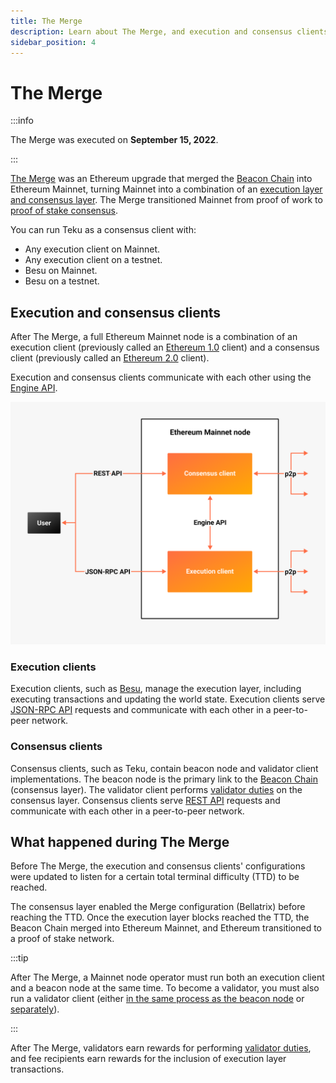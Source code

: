 ```yaml
---
title: The Merge
description: Learn about The Merge, and execution and consensus clients.
sidebar_position: 4
---
```


# The Merge

:::info

The Merge was executed on **September 15, 2022**.

:::

[The Merge](https://ethereum.org/en/upgrades/merge/) was an Ethereum upgrade that merged the [Beacon Chain](https://ethereum.org/en/upgrades/beacon-chain/) into Ethereum Mainnet, turning Mainnet into a combination of an [execution layer and consensus layer](#execution-and-consensus-clients). The Merge transitioned Mainnet from proof of work to [proof of stake consensus](proof-of-stake.md).

You can run Teku as a consensus client with:

- Any execution client on Mainnet.
- Any execution client on a testnet.
- Besu on Mainnet.
- Besu on a testnet.

## Execution and consensus clients

After The Merge, a full Ethereum Mainnet node is a combination of an execution client (previously called an [Ethereum 1.0](https://blog.ethereum.org/2022/01/24/the-great-eth2-renaming/) client) and a consensus client (previously called an [Ethereum 2.0](https://blog.ethereum.org/2022/01/24/the-great-eth2-renaming/) client).

Execution and consensus clients communicate with each other using the [Engine API](https://besu.hyperledger.org/development/public-networks/how-to/use-engine-api).

![Ethereum Merge node](../images/execution-consensus-clients.png)

### Execution clients

Execution clients, such as [Besu](https://besu.hyperledger.org/en/stable/), manage the execution layer, including executing transactions and updating the world state. Execution clients serve [JSON-RPC API](https://besu.hyperledger.org/development/public-networks/reference/api) requests and communicate with each other in a peer-to-peer network.

### Consensus clients

Consensus clients, such as Teku, contain beacon node and validator client implementations. The beacon node is the primary link to the [Beacon Chain](https://ethereum.org/en/upgrades/beacon-chain/) (consensus layer). The validator client performs [validator duties](proof-of-stake.md) on the consensus layer. Consensus clients serve [REST API](../reference/rest.md) requests and communicate with each other in a peer-to-peer network.

## What happened during The Merge

Before The Merge, the execution and consensus clients' configurations were updated to listen for a certain total terminal difficulty (TTD) to be reached.

The consensus layer enabled the Merge configuration (Bellatrix) before reaching the TTD. Once the execution layer blocks reached the TTD, the Beacon Chain merged into Ethereum Mainnet, and Ethereum transitioned to a proof of stake network.

:::tip

After The Merge, a Mainnet node operator must run both an execution client and a beacon node at the same time. To become a validator, you must also run a validator client (either [in the same process as the beacon node](../get-started/start-teku.md#start-the-clients-in-a-single-process) or [separately](../get-started/start-teku.md#run-the-clients-separately)).

:::

After The Merge, validators earn rewards for performing [validator duties](proof-of-stake.md), and fee recipients earn rewards for the inclusion of execution layer transactions.
